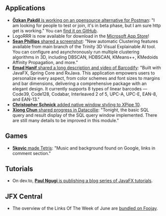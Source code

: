 ## Applications

* [**Özkan Pakdil** is working on an opensource alternative for Postman](https://foojay.social/deck/@thejvmbender@techhub.social/112693990830742891): "I am looking for people to test or join, it's in beta phase, but I am sure http get is working." You can [find it on GitHub](https://github.com/ozkanpakdil/swaggerific).
* LogoRRR is now available for download in the [Microsoft App Store](https://apps.microsoft.com/detail/xpdlk5t61gqwlt?cid=DevShareCLPCS&hl=en-us&gl=SE)!
* [**Sean Phillips** shared a screenshot](https://x.com/SeanMiPhillips/status/1808556671188545555): "New automatic Clustering features available from main branch of the Trinity 3D Visual Explainable AI tool. You can configure and asynchronously run multiple clustering algorithms in 3D, including DBSCAN, HDBSCAN, KMeans++, KMedoids Affinity Propagation, and more."
* [**Emad Hanif** shared a long description and video of Barcodify](https://www.linkedin.com/posts/emad-hanif-00b4aa227_javafx-spring-rxjava-activity-7214316565842845697-Xk4M/): "Built with JavaFX, Spring Core and RxJava. This application empowers users to personalize every aspect, from color schemes and font sizes to margins and bar dimensions, delivering a comprehensive package with an elegant design. It currently supports 8 types of linear barcodes — Code39, Code128, Codabar, Interleaved 2 of 5, UPC-A, UPC-E, EAN-8, and EAN-13."
* [**Christopher Schnick** added native window styling to XPipe 10](https://x.com/crschnick/status/1806954732964966740).
* [**Xiong Chun** shared progress in Datacollie](https://x.com/xiongchun007/status/1808935782033600521): "Tonight, the basic SQL query and result display of the SQL query window implemented. There are still many details to be improved in this module."

## Games

* [**5kovic** made Tetris](https://x.com/petkovicdev/status/1808533009831694720): "Music and background found on Google, links in comment section."

## Tutorials

* On dev.to, [**Paul Ngugi** is publishing a blog series of JavaFX tutorials](https://dev.to/paulike).

## JFX Central

* The overview of the Links Of The Week of June are [bundled on Foojay](https://foojay.io/today/javafx-links-of-june-2024/).
